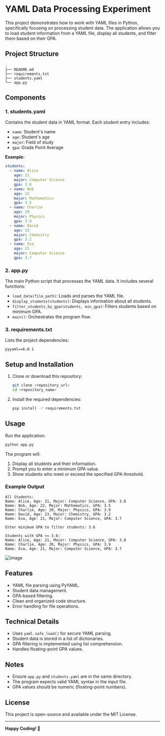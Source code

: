 # YAML Data Processing Experiment

This project demonstrates how to work with YAML files in Python, specifically focusing on processing student data. The application allows you to load student information from a YAML file, display all students, and filter them based on their GPA.

## Project Structure
```
.
├── README.md
├── requirements.txt
├── students.yaml
└── app.py
```

## Components
### 1. students.yaml
Contains the student data in YAML format. Each student entry includes:
- `name`: Student's name
- `age`: Student's age
- `major`: Field of study
- `gpa`: Grade Point Average

**Example:**
```yaml
students:
  - name: Alice
    age: 21
    major: Computer Science
    gpa: 3.8
  - name: Bob
    age: 22
    major: Mathematics
    gpa: 3.5
  - name: Charlie
    age: 20
    major: Physics
    gpa: 3.9
  - name: David
    age: 23
    major: Chemistry
    gpa: 3.2
  - name: Eva
    age: 21
    major: Computer Science
    gpa: 3.7
```

### 2. app.py
The main Python script that processes the YAML data. It includes several functions:
- `load_data(file_path)`: Loads and parses the YAML file.
- `display_students(students)`: Displays information about all students.
- `filter_students_by_gpa(students, min_gpa)`: Filters students based on minimum GPA.
- `main()`: Orchestrates the program flow.

### 3. requirements.txt
Lists the project dependencies:
```
pyyaml==6.0.1
```

## Setup and Installation
1. Clone or download this repository:
   ```sh
   git clone <repository_url>
   cd <repository_name>
   ```
2. Install the required dependencies:
   ```sh
   pip install -r requirements.txt
   ```

## Usage
Run the application:
```sh
python app.py
```

The program will:
1. Display all students and their information.
2. Prompt you to enter a minimum GPA value.
3. Show students who meet or exceed the specified GPA threshold.

### Example Output
```
All Students:
Name: Alice, Age: 21, Major: Computer Science, GPA: 3.8
Name: Bob, Age: 22, Major: Mathematics, GPA: 3.5
Name: Charlie, Age: 20, Major: Physics, GPA: 3.9
Name: David, Age: 23, Major: Chemistry, GPA: 3.2
Name: Eva, Age: 21, Major: Computer Science, GPA: 3.7

Enter minimum GPA to filter students: 3.6

Students with GPA >= 3.6:
Name: Alice, Age: 21, Major: Computer Science, GPA: 3.8
Name: Charlie, Age: 20, Major: Physics, GPA: 3.9
Name: Eva, Age: 21, Major: Computer Science, GPA: 3.7
```
![image](https://github.com/user-attachments/assets/37493a56-192f-4541-b08c-549e90c5ee4d)


## Features
- YAML file parsing using PyYAML.
- Student data management.
- GPA-based filtering.
- Clean and organized code structure.
- Error handling for file operations.

## Technical Details
- Uses `yaml.safe_load()` for secure YAML parsing.
- Student data is stored in a list of dictionaries.
- GPA filtering is implemented using list comprehension.
- Handles floating-point GPA values.

## Notes
- Ensure `app.py` and `students.yaml` are in the same directory.
- The program expects valid YAML syntax in the input file.
- GPA values should be numeric (floating-point numbers).

## License
This project is open-source and available under the MIT License.

---
**Happy Coding! 🚀**

